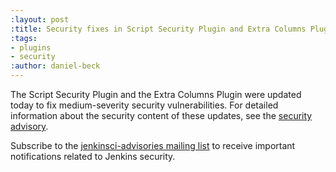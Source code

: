 ```yaml
---
:layout: post
:title: Security fixes in Script Security Plugin and Extra Columns Plugin
:tags:
- plugins
- security
:author: daniel-beck
---
```

The Script Security Plugin and the Extra Columns Plugin were updated today to fix medium-severity security vulnerabilities. For detailed information about the security content of these updates, see the [security advisory](/security/advisory/2016-04-11/).

Subscribe to the [jenkinsci-advisories mailing list](/content/mailing-lists) to receive important notifications related to Jenkins security.

